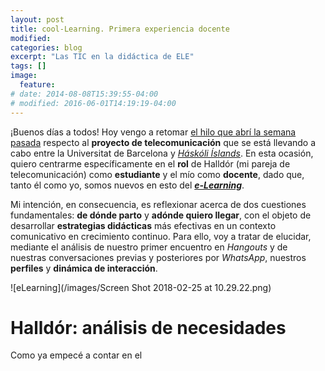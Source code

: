```yaml
---
layout: post
title: cool-Learning. Primera experiencia docente
modified:
categories: blog
excerpt: "Las TIC en la didáctica de ELE"
tags: []
image:
  feature:
# date: 2014-08-08T15:39:55-04:00
# modified: 2016-06-01T14:19:19-04:00
---
```


¡Buenos días a todos! Hoy vengo a retomar [el hilo que abrí la semana pasada]( https://immalopez.github.io/blog/halldor-primera-toma/) respecto al **proyecto de telecomunicación** que se está llevando a cabo entre la Universitat de Barcelona y [_Háskóli Íslands_](http://english.hi.is). En esta ocasión, quiero centrarme específicamente en el **rol** de Halldór (mi pareja de telecomunicación) como **estudiante** y el mío como **docente**, dado que, tanto él como yo, somos nuevos en esto del [**_e-Learning_**](http://www.cfp.us.es/e-learning-definicion-y-caracteristicas).

Mi intención, en consecuencia, es reflexionar acerca de dos cuestiones fundamentales: **de dónde parto** y **adónde quiero llegar**, con el objeto de desarrollar **estrategias didácticas** más efectivas en un contexto comunicativo en crecimiento continuo. Para ello, voy a tratar de elucidar, mediante el análisis de nuestro primer encuentro en _Hangouts_ y de nuestras conversaciones previas y posteriores por _WhatsApp_, nuestros **perfiles** y **dinámica de interacción**.

![eLearning](/images/Screen Shot 2018-02-25 at 10.29.22.png)

# Halldór: análisis de necesidades

Como ya empecé a contar en el
